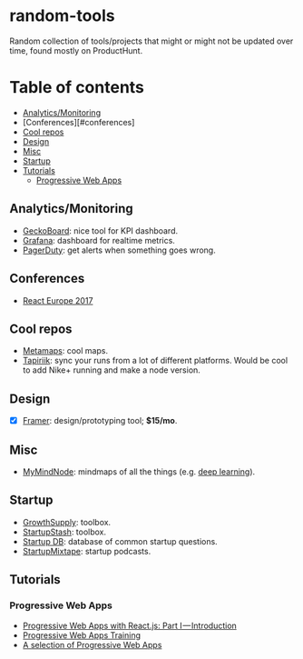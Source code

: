# random-tools

Random collection of tools/projects that might or might not be updated over time, found mostly on ProductHunt.

# Table of contents

- [Analytics/Monitoring](#analytics-monitoring)
- [Conferences][#conferences]
- [Cool repos](#cool-repos)
- [Design](#design)
- [Misc](#misc)
- [Startup](#startup)
- [Tutorials](#tutorials)
  - [Progressive Web Apps](#pwa)

<a name="analytics-monitoring"/>

## Analytics/Monitoring
- [GeckoBoard](https://www.geckoboard.com/): nice tool for KPI dashboard.
- [Grafana](https://grafana.com/): dashboard for realtime metrics.
- [PagerDuty](https://www.pagerduty.com/applications/): get alerts when something goes wrong.

<a name="conferences"/>

## Conferences
- [React Europe 2017](https://www.react-europe.org)

<a name="cool-repos"/>

## Cool repos
- [Metamaps](https://github.com/metamaps/metamaps): cool maps.
- [Tapiriik](https://github.com/cpfair/tapiriik): sync your runs from a lot of different platforms. Would be cool to add Nike+ running and make a node version.

<a name="design"/>

## Design

- [X] [Framer](https://framer.com): design/prototyping tool; **$15/mo**.

<a name="misc"/>

## Misc
- [MyMindNode](https://my.mindnode.com): mindmaps of all the things (e.g. [deep learning](https://my.mindnode.com/wqhKt6rDSZrJR5pVV2TpCv4xnHUsYJf3vZ9SbX7D#-60.8,-450.4,2)).

<a name="startup"/>

## Startup

- [GrowthSupply](http://growthsupply.com): toolbox.
- [StartupStash](http://startupstash.com/): toolbox.
- [Startup DB](http://startupdb.requestsforstartups.com): database of common startup questions.
- [StartupMixtape](https://www.startupmixtape.fm/): startup podcasts.

<a name="tutorials"/>

## Tutorials

<a name="pwa"/>

### Progressive Web Apps

- [Progressive Web Apps with React.js: Part I — Introduction](https://medium.com/@addyosmani/progressive-web-apps-with-react-js-part-i-introduction-50679aef2b12)
- [Progressive Web Apps Training](https://developers.google.com/web/ilt/pwa/)
- [A selection of Progressive Web Apps](https://pwa.rocks/)
